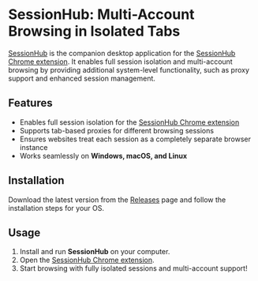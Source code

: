 # SessionHub: Multi-Account Browsing in Isolated Tabs

[SessionHub](https://sessionhub.app) is the companion desktop application for the [SessionHub Chrome extension](https://chromewebstore.google.com/detail/sessionhub-multi-account/okjdkjeiihhiaakknbecdkdakmnhaaem). It enables full session isolation and multi-account browsing by providing additional system-level functionality, such as proxy support and enhanced session management.

## **Features**
- Enables full session isolation for the [SessionHub Chrome extension](https://chromewebstore.google.com/detail/sessionhub-multi-account/okjdkjeiihhiaakknbecdkdakmnhaaem)
- Supports tab-based proxies for different browsing sessions
- Ensures websites treat each session as a completely separate browser instance
- Works seamlessly on **Windows, macOS, and Linux**

## **Installation**
Download the latest version from the [Releases](https://github.com/kozmosoft/session-hub-proxy-release/releases) page and follow the installation steps for your OS.

## **Usage**
1. Install and run **SessionHub** on your computer.
2. Open the [SessionHub Chrome extension](https://chromewebstore.google.com/detail/sessionhub-multi-account/okjdkjeiihhiaakknbecdkdakmnhaaem).
3. Start browsing with fully isolated sessions and multi-account support!
